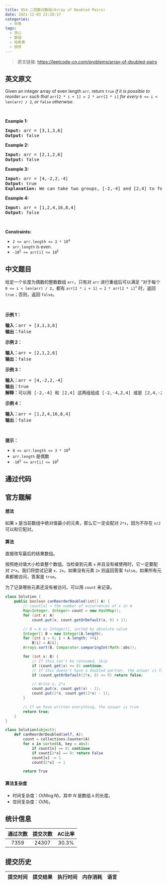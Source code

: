 ```yaml
---
title: 954-二倍数对数组(Array of Doubled Pairs)
date: 2021-12-03 22:28:17
categories:
  - 中等
tags:
  - 贪心
  - 数组
  - 哈希表
  - 排序
---
```


> 原文链接: https://leetcode-cn.com/problems/array-of-doubled-pairs


## 英文原文
<div><p>Given an integer array of even length <code>arr</code>, return <code>true</code><em> if it is possible to reorder </em><code>arr</code><em> such that </em><code>arr[2 * i + 1] = 2 * arr[2 * i]</code><em> for every </em><code>0 &lt;= i &lt; len(arr) / 2</code><em>, or </em><code>false</code><em> otherwise</em>.</p>

<p>&nbsp;</p>
<p><strong>Example 1:</strong></p>

<pre>
<strong>Input:</strong> arr = [3,1,3,6]
<strong>Output:</strong> false
</pre>

<p><strong>Example 2:</strong></p>

<pre>
<strong>Input:</strong> arr = [2,1,2,6]
<strong>Output:</strong> false
</pre>

<p><strong>Example 3:</strong></p>

<pre>
<strong>Input:</strong> arr = [4,-2,2,-4]
<strong>Output:</strong> true
<strong>Explanation:</strong> We can take two groups, [-2,-4] and [2,4] to form [-2,-4,2,4] or [2,4,-2,-4].
</pre>

<p><strong>Example 4:</strong></p>

<pre>
<strong>Input:</strong> arr = [1,2,4,16,8,4]
<strong>Output:</strong> false
</pre>

<p>&nbsp;</p>
<p><strong>Constraints:</strong></p>

<ul>
	<li><code>2 &lt;= arr.length &lt;= 3 * 10<sup>4</sup></code></li>
	<li><code>arr.length</code> is even.</li>
	<li><code>-10<sup>5</sup> &lt;= arr[i] &lt;= 10<sup>5</sup></code></li>
</ul>
</div>

## 中文题目
<div><p>给定一个长度为偶数的整数数组 <code>arr</code>，只有对 <code>arr</code> 进行重组后可以满足 “对于每个 <code>0 <= i < len(arr) / 2</code>，都有 <code>arr[2 * i + 1] = 2 * arr[2 * i]</code>” 时，返回 <code>true</code>；否则，返回 <code>false</code>。</p>

<p> </p>

<p><strong>示例 1：</strong></p>

<pre>
<strong>输入：</strong>arr = [3,1,3,6]
<strong>输出：</strong>false
</pre>

<p><strong>示例 2：</strong></p>

<pre>
<strong>输入：</strong>arr = [2,1,2,6]
<strong>输出：</strong>false
</pre>

<p><strong>示例 3：</strong></p>

<pre>
<strong>输入：</strong>arr = [4,-2,2,-4]
<strong>输出：</strong>true
<strong>解释：</strong>可以用 [-2,-4] 和 [2,4] 这两组组成 [-2,-4,2,4] 或是 [2,4,-2,-4]
</pre>

<p><strong>示例 4：</strong></p>

<pre>
<strong>输入：</strong>arr = [1,2,4,16,8,4]
<strong>输出：</strong>false
</pre>

<p> </p>

<p><strong>提示：</strong></p>

<ul>
	<li><code>0 <= arr.length <= 3 * 10<sup>4</sup></code></li>
	<li><code>arr.length</code> 是偶数</li>
	<li><code>-10<sup>5</sup> <= arr[i] <= 10<sup>5</sup></code></li>
</ul>
</div>

## 通过代码
<RecoDemo>
</RecoDemo>


## 官方题解
#### 想法

如果 `x` 是当前数组中绝对值最小的元素，那么它一定会配对 `2*x`，因为不存在 `x/2` 可以和它配对。

#### 算法

直接改写最后的结果数组。

按照绝对值大小检查整个数组。当检查到元素 `x` 并且没有被使用时，它一定要配对 `2*x`。我们将尝试记录 `x，2x`。如果没有元素 `2x` 则返回答案 `false`。如果所有元素都被访问，答案是 `true`。

为了记录哪些元素还没有被访问，可以用 `count` 来记录。

```java []
class Solution {
    public boolean canReorderDoubled(int[] A) {
        // count[x] = the number of occurrences of x in A
        Map<Integer, Integer> count = new HashMap();
        for (int x: A)
            count.put(x, count.getOrDefault(x, 0) + 1);

        // B = A as Integer[], sorted by absolute value
        Integer[] B = new Integer[A.length];
        for (int i = 0; i < A.length; ++i)
            B[i] = A[i];
        Arrays.sort(B, Comparator.comparingInt(Math::abs));

        for (int x: B) {
            // If this can't be consumed, skip
            if (count.get(x) == 0) continue;
            // If this doesn't have a doubled partner, the answer is false
            if (count.getOrDefault(2*x, 0) <= 0) return false;

            // Write x, 2*x
            count.put(x, count.get(x) - 1);
            count.put(2*x, count.get(2*x) - 1);
        }

        // If we have written everything, the answer is true
        return true;
    }
}
```

```python []
class Solution(object):
    def canReorderDoubled(self, A):
        count = collections.Counter(A)
        for x in sorted(A, key = abs):
            if count[x] == 0: continue
            if count[2*x] == 0: return False
            count[x] -= 1
            count[2*x] -= 1

        return True
```

#### 算法复杂度

* 时间复杂度：$O(N \log{N})$，其中 $N$ 是数组 `A` 的长度。
* 空间复杂度：$O(N)$。


## 统计信息
| 通过次数 | 提交次数 | AC比率 |
| :------: | :------: | :------: |
|    7359    |    24307    |   30.3%   |

## 提交历史
| 提交时间 | 提交结果 | 执行时间 |  内存消耗  | 语言 |
| :------: | :------: | :------: | :--------: | :--------: |
